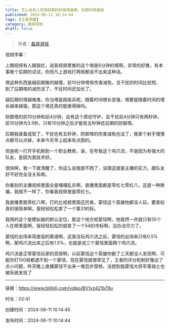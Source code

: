 ```yaml
---
title: 怎么会有人觉得前期的防御塔最脆，后期的塔最强
published: 2024-06-11 10:14:44
tags: [王者荣耀]
category: 磊哥视频
draft: false
---
```



> 作者：[磊哥游戏](https://space.bilibili.com/268941858?spm_id_from=333.788.upinfo.head.click)

视频字幕：

上期视频有人跟我杠，说我视频里推的这个塔是6分钟的塔啊，非常的好推，有本事推个后期的试试，你但凡上游戏打两局都说不出来这种话。

塔这种东西是越前期推的越慢，前10分钟塔有伤害减免，且干扰的时间比较短，到了后期塔的减伤没了，干扰时间还加长了。

越后期的塔越难推，你当塔是超级兵呢，随着时间增长变强，塔要是随着时间的增长越来越强，那这个塔还真的能推得掉吗。

防御塔的前10分钟和前4分钟，会有这个原初守护，且干扰前4分钟只有两秒钟，前10分钟为3.5秒，只有10分钟之后才能有五秒钟还后期的防御塔。

后期我装备成型了，干扰也有五秒钟，防御塔的伤害减免也没了，我拿个射手慢慢点都可以点掉，本来今天早上起来有点困的。

但是呢一打开手机刷到一个职业教练，诶，在夸我这个鸡爪流，不是因为有强大的队友，是因为我技术好。

很快啊，我一下就清醒了，你这么说我就不困了，没错这就是主播的实力，跟队友好不好完全没关系啊。

你看别的主播视频里面全是嘎嘎乱杀啊，直播里面都是零杠七零杠八，这是一种欺骗，我就不一样了，你看我视频里面零杠七。

我直播里面零杠八啊，打的比视频里面还厉害，蒙恬这个英雄他都没人玩，要拿标真的很简单啊，我轻轻松松拿了一个第31的标。

我用的这个是模拟器的默认定位，那这个地方呢蒙恬啊，他竟然一共就只有55个人在榜里面啊，我轻轻松松的就拿了一个54的市标啊，没办法尽力了。

蒙恬的出场率简直低的离谱啊，这我没玩鸡爪流之前，蒙恬的出场率只有0.5%啊，那鸡爪流出来之后有1.5%，也就是说三个蒙恬里面两个鸡爪流。

鸡爪流是正常蒙恬玩家的双倍啊，以前蒙恬这个英雄你删了三天都没人发现啊，可能你打100局都遇不到一个蒙恬，现在蒙恬就很常见了，王者的评分机制好像出了点小问题，昨天晚上直播蒙恬干出来一堆百步穿杨，没想到我蒙恬大将军善骑士也被系统发现了

---


链接：https://www.bilibili.com/video/BV1vz421b79u



时长：02:41

创建时间：2024-06-11 10:14:45

发布时间：2024-06-11 10:14:44
